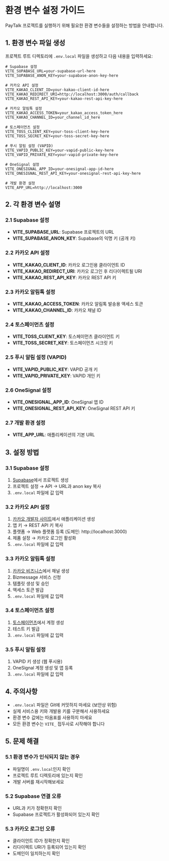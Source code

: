 # 환경 변수 설정 가이드

PayTalk 프로젝트를 실행하기 위해 필요한 환경 변수들을 설정하는 방법을 안내합니다.

## 1. 환경 변수 파일 생성

프로젝트 루트 디렉토리에 `.env.local` 파일을 생성하고 다음 내용을 입력하세요:

```env
# Supabase 설정
VITE_SUPABASE_URL=your-supabase-url-here
VITE_SUPABASE_ANON_KEY=your-supabase-anon-key-here

# 카카오 API 설정
VITE_KAKAO_CLIENT_ID=your-kakao-client-id-here
VITE_KAKAO_REDIRECT_URI=http://localhost:3000/auth/callback
VITE_KAKAO_REST_API_KEY=your-kakao-rest-api-key-here

# 카카오 알림톡 설정
VITE_KAKAO_ACCESS_TOKEN=your_kakao_access_token_here
VITE_KAKAO_CHANNEL_ID=your_channel_id_here

# 토스페이먼츠 설정
VITE_TOSS_CLIENT_KEY=your-toss-client-key-here
VITE_TOSS_SECRET_KEY=your-toss-secret-key-here

# 푸시 알림 설정 (VAPID)
VITE_VAPID_PUBLIC_KEY=your-vapid-public-key-here
VITE_VAPID_PRIVATE_KEY=your-vapid-private-key-here

# OneSignal 설정
VITE_ONESIGNAL_APP_ID=your-onesignal-app-id-here
VITE_ONESIGNAL_REST_API_KEY=your-onesignal-rest-api-key-here

# 개발 환경 설정
VITE_APP_URL=http://localhost:3000
```

## 2. 각 환경 변수 설명

### 2.1 Supabase 설정
- **VITE_SUPABASE_URL**: Supabase 프로젝트의 URL
- **VITE_SUPABASE_ANON_KEY**: Supabase의 익명 키 (공개 키)

### 2.2 카카오 API 설정
- **VITE_KAKAO_CLIENT_ID**: 카카오 로그인용 클라이언트 ID
- **VITE_KAKAO_REDIRECT_URI**: 카카오 로그인 후 리다이렉트될 URI
- **VITE_KAKAO_REST_API_KEY**: 카카오 REST API 키

### 2.3 카카오 알림톡 설정
- **VITE_KAKAO_ACCESS_TOKEN**: 카카오 알림톡 발송용 액세스 토큰
- **VITE_KAKAO_CHANNEL_ID**: 카카오 채널 ID

### 2.4 토스페이먼츠 설정
- **VITE_TOSS_CLIENT_KEY**: 토스페이먼츠 클라이언트 키
- **VITE_TOSS_SECRET_KEY**: 토스페이먼츠 시크릿 키

### 2.5 푸시 알림 설정 (VAPID)
- **VITE_VAPID_PUBLIC_KEY**: VAPID 공개 키
- **VITE_VAPID_PRIVATE_KEY**: VAPID 개인 키

### 2.6 OneSignal 설정
- **VITE_ONESIGNAL_APP_ID**: OneSignal 앱 ID
- **VITE_ONESIGNAL_REST_API_KEY**: OneSignal REST API 키

### 2.7 개발 환경 설정
- **VITE_APP_URL**: 애플리케이션의 기본 URL

## 3. 설정 방법

### 3.1 Supabase 설정
1. [Supabase](https://supabase.com/)에서 프로젝트 생성
2. 프로젝트 설정 → API → URL과 anon key 복사
3. `.env.local` 파일에 값 입력

### 3.2 카카오 API 설정
1. [카카오 개발자 사이트](https://developers.kakao.com/)에서 애플리케이션 생성
2. 앱 키 → REST API 키 복사
3. 플랫폼 → Web 플랫폼 등록 (도메인: http://localhost:3000)
4. 제품 설정 → 카카오 로그인 활성화
5. `.env.local` 파일에 값 입력

### 3.3 카카오 알림톡 설정
1. [카카오 비즈니스](https://business.kakao.com/)에서 채널 생성
2. Bizmessage 서비스 신청
3. 템플릿 생성 및 승인
4. 액세스 토큰 발급
5. `.env.local` 파일에 값 입력

### 3.4 토스페이먼츠 설정
1. [토스페이먼츠](https://developers.tosspayments.com/)에서 계정 생성
2. 테스트 키 발급
3. `.env.local` 파일에 값 입력

### 3.5 푸시 알림 설정
1. VAPID 키 생성 (웹 푸시용)
2. OneSignal 계정 생성 및 앱 등록
3. `.env.local` 파일에 값 입력

## 4. 주의사항

- `.env.local` 파일은 Git에 커밋하지 마세요 (보안상 위험)
- 실제 서비스용 키와 개발용 키를 구분해서 사용하세요
- 환경 변수 값에는 따옴표를 사용하지 마세요
- 모든 환경 변수는 `VITE_` 접두사로 시작해야 합니다

## 5. 문제 해결

### 5.1 환경 변수가 인식되지 않는 경우
- 파일명이 `.env.local`인지 확인
- 프로젝트 루트 디렉토리에 있는지 확인
- 개발 서버를 재시작해보세요

### 5.2 Supabase 연결 오류
- URL과 키가 정확한지 확인
- Supabase 프로젝트가 활성화되어 있는지 확인

### 5.3 카카오 로그인 오류
- 클라이언트 ID가 정확한지 확인
- 리다이렉트 URI가 등록되어 있는지 확인
- 도메인이 일치하는지 확인
